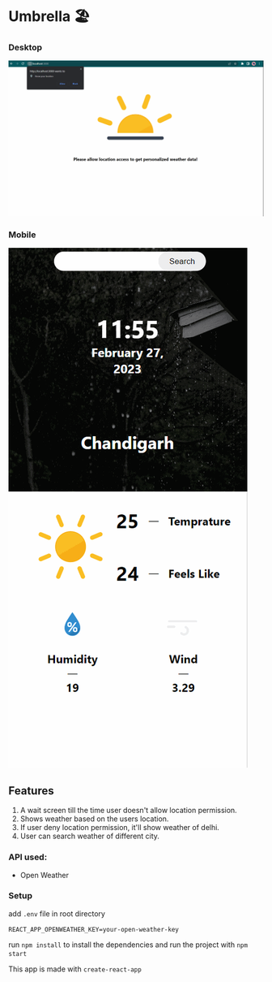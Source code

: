 # Umbrella 🏖️

### Desktop

![](/~/desktop.gif)

### Mobile

![](/~/mobile.gif)

## Features

1. A wait screen till the time user doesn't allow location permission.
2. Shows weather based on the users location.
3. If user deny location permission, it'll show weather of delhi.
4. User can search weather of different city.

### API used:

- Open Weather

### Setup

add `.env` file in root directory

```
REACT_APP_OPENWEATHER_KEY=your-open-weather-key
```

run `npm install` to install the dependencies and run the project with `npm start`

This app is made with `create-react-app`
